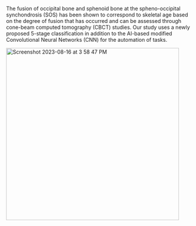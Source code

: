 The fusion of occipital bone and sphenoid bone at the spheno-occipital synchondrosis (SOS) has been shown to correspond to skeletal age based on the degree of fusion that has occurred and can be assessed through cone-beam computed tomography (CBCT) studies. Our study uses a newly proposed 5-stage classification in addition to the AI-based modified Convolutional Neural Networks (CNN) for the automation of tasks. 


<img width="468" alt="Screenshot 2023-08-16 at 3 58 47 PM" src="https://github.com/khartik729/Spheno-Occipital-Synchondrosis-Ossification/assets/65508313/0439f2f2-2a78-4005-a78c-46ec14eee771">
